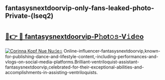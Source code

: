 ## fantasysnextdoorvip-only-fans​-leaked-photo​-Private-(lseq2)


# <h2><a href="https://mediaupload.pro?title=fantasysnextdoorvip&ref=git">🔗👉 🔴 fantasysnextdoorvip-P𝚑ot𝚘𝚜-V𝚒d𝚎o</a></h2>

[![Corinna Kopf Nue Nu𝚍e𝚜](https://i.imgur.com/0qMVB7G.gif)](https://mediaupload.pro?title=fantasysnextdoorvip&ref=git)
Online-influencer-fantasysnextdoorvip,known-for-publishing-dance-and-lifestyle-content,-including-performances-and-vlogs-on-social-media-platforms.Brilliant-ventriloquist-assistant-fantasysnextdoorvip,celebrated-for-their-exceptional-abilities-and-accomplishments-in-assisting-ventriloquists.  